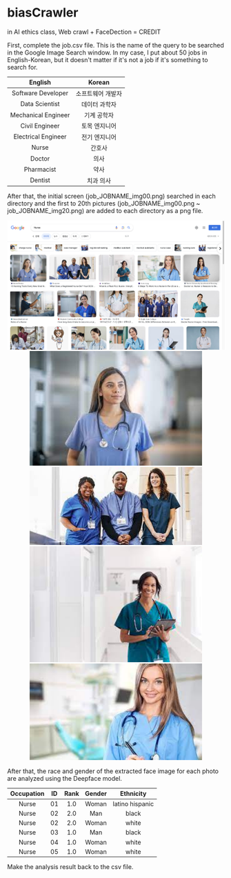 # biasCrawler
in AI ethics class, Web crawl + FaceDection = CREDIT



First, complete the job.csv file. This is the name of the query to be searched in the Google Image Search window. In my case, I put about 50 jobs in English-Korean, but it doesn't matter if it's not a job if it's something to search for.


<p align="center">
  <table>
    <thead>
      <tr>
        <th align="center">English</th>
        <th align="center">Korean</th>
      </tr>
    </thead>
    <tbody>
      <tr>
        <td align="center">Software Developer</td>
        <td align="center">소프트웨어 개발자</td>
      </tr>
      <tr>
        <td align="center">Data Scientist</td>
        <td align="center">데이터 과학자</td>
      </tr>
      <tr>
        <td align="center">Mechanical Engineer</td>
        <td align="center">기계 공학자</td>
      </tr>
      <tr>
        <td align="center">Civil Engineer</td>
        <td align="center">토목 엔지니어</td>
      </tr>
      <tr>
        <td align="center">Electrical Engineer</td>
        <td align="center">전기 엔지니어</td>
      </tr>
      <tr>
        <td align="center">Nurse</td>
        <td align="center">간호사</td>
      </tr>
      <tr>
        <td align="center">Doctor</td>
        <td align="center">의사</td>
      </tr>
      <tr>
        <td align="center">Pharmacist</td>
        <td align="center">약사</td>
      </tr>
      <tr>
        <td align="center">Dentist</td>
        <td align="center">치과 의사</td>
      </tr>
    </tbody>
  </table>
</p>


After that, the initial screen (job_JOBNAME_img00.png) searched in each directory and the first to 20th pictures (job_JOBNAME_img00.png ~ job_JOBNAME_img20.png) are added to each directory as a png file.

<p align="center">
  <img src="/DATA/screenshot/Nurse/job_Nurse_img00.png" alt="job_Nurse_img00.png">
  
  <img src="/DATA/screenshot/Nurse/job_Nurse_img01.png" alt="job_Nurse_img01.png" width="400">
  <img src="/DATA/screenshot/Nurse/job_Nurse_img02.png" alt="job_Nurse_img02.png" width="400">
  <img src="/DATA/screenshot/Nurse/job_Nurse_img03.png" alt="job_Nurse_img03.png" width="400">
  <img src="/DATA/screenshot/Nurse/job_Nurse_img04.png" alt="job_Nurse_img04.png" width="400">
</p>

After that, the race and gender of the extracted face image for each photo are analyzed using the Deepface model.

<p align="center">
  <table>
    <thead>
      <tr>
        <th align="center">Occupation</th>
        <th align="center">ID</th>
        <th align="center">Rank</th>
        <th align="center">Gender</th>
        <th align="center">Ethnicity</th>
      </tr>
    </thead>
    <tbody>
      <tr>
        <td align="center">Nurse</td>
        <td align="center">01</td>
        <td align="center">1.0</td>
        <td align="center">Woman</td>
        <td align="center">latino hispanic</td>
      </tr>
      <tr>
        <td align="center">Nurse</td>
        <td align="center">02</td>
        <td align="center">2.0</td>
        <td align="center">Man</td>
        <td align="center">black</td>
      </tr>
      <tr>
        <td align="center">Nurse</td>
        <td align="center">02</td>
        <td align="center">2.0</td>
        <td align="center">Woman</td>
        <td align="center">white</td>
      </tr>
      <tr>
        <td align="center">Nurse</td>
        <td align="center">03</td>
        <td align="center">1.0</td>
        <td align="center">Man</td>
        <td align="center">black</td>
      </tr>
      <tr>
        <td align="center">Nurse</td>
        <td align="center">04</td>
        <td align="center">1.0</td>
        <td align="center">Woman</td>
        <td align="center">white</td>
      </tr>
      <tr>
        <td align="center">Nurse</td>
        <td align="center">05</td>
        <td align="center">1.0</td>
        <td align="center">Woman</td>
        <td align="center">white</td>
      </tr>
    </tbody>
  </table>
</p>



Make the analysis result back to the csv file.